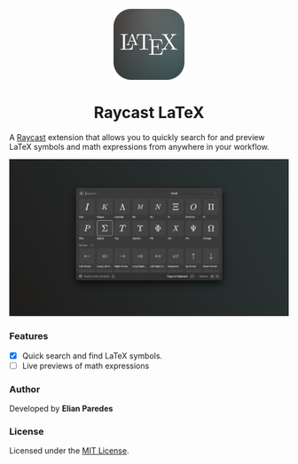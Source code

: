 <p align="center">
  <img src="assets/extension-icon.png" alt="Extension Icon" height="128">
  <h1 align="center">Raycast LaTeX</h1>
</p>

A [Raycast](https://www.raycast.com/) extension that allows you to quickly search for and preview LaTeX symbols and math expressions from anywhere in your workflow.

![Raycast LaTeX Extension](hero-image.png)

### Features

- [x] Quick search and find LaTeX symbols.
- [ ] Live previews of math expressions

### Author

Developed by **Elian Paredes**

### License

Licensed under the [MIT License](LICENSE).
